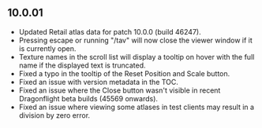 ## 10.0.01

- Updated Retail atlas data for patch 10.0.0 (build 46247).
- Pressing escape or running "/tav" will now close the viewer window if it is currently open.
- Texture names in the scroll list will display a tooltip on hover with the full name if the displayed text is truncated.
- Fixed a typo in the tooltip of the Reset Position and Scale button.
- Fixed an issue with version metadata in the TOC.
- Fixed an issue where the Close button wasn't visible in recent Dragonflight beta builds (45569 onwards).
- Fixed an issue where viewing some atlases in test clients may result in a division by zero error.
